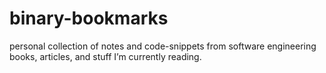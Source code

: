 # binary-bookmarks
personal collection of notes and code-snippets from software engineering books, articles, and stuff I’m currently reading. 
